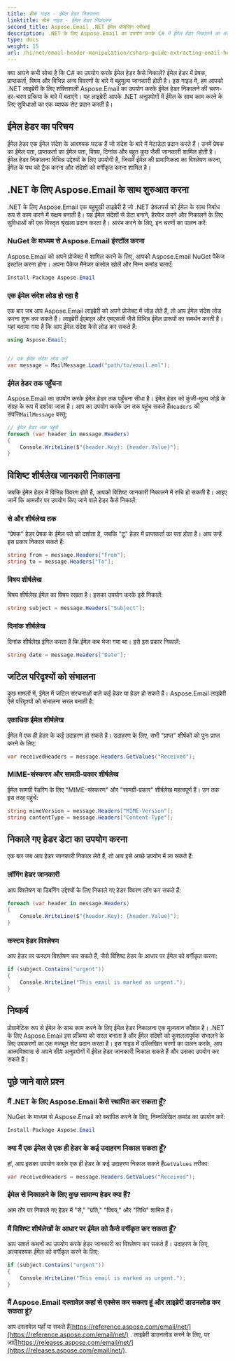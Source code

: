 ```yaml
---
title: सी# गाइड - ईमेल हेडर निकालना
linktitle: सी# गाइड - ईमेल हेडर निकालना
second_title: Aspose.Email .NET ईमेल प्रोसेसिंग एपीआई
description: .NET के लिए Aspose.Email का उपयोग करके C# में ईमेल हेडर निकालने का तरीका जानें। कुशल ईमेल विश्लेषण के लिए स्रोत कोड के साथ चरण-दर-चरण मार्गदर्शिका।
type: docs
weight: 15
url: /hi/net/email-header-manipulation/csharp-guide-extracting-email-headers/
---
```


क्या आपने कभी सोचा है कि C# का उपयोग करके ईमेल हेडर कैसे निकालें? ईमेल हेडर में प्रेषक, प्राप्तकर्ता, विषय और विभिन्न अन्य विवरणों के बारे में बहुमूल्य जानकारी होती है। इस गाइड में, हम आपको .NET लाइब्रेरी के लिए शक्तिशाली Aspose.Email का उपयोग करके ईमेल हेडर निकालने की चरण-दर-चरण प्रक्रिया के बारे में बताएंगे। यह लाइब्रेरी आपके .NET अनुप्रयोगों में ईमेल के साथ काम करने के लिए सुविधाओं का एक व्यापक सेट प्रदान करती है।

## ईमेल हेडर का परिचय

ईमेल हेडर एक ईमेल संदेश के आवश्यक घटक हैं जो संदेश के बारे में मेटाडेटा प्रदान करते हैं। उनमें प्रेषक का ईमेल पता, प्राप्तकर्ता का ईमेल पता, विषय, दिनांक और बहुत कुछ जैसी जानकारी शामिल होती है। ईमेल हेडर निकालना विभिन्न उद्देश्यों के लिए उपयोगी है, जिसमें ईमेल की प्रामाणिकता का विश्लेषण करना, ईमेल के पथ को ट्रैक करना और संदेशों को वर्गीकृत करना शामिल है।

## .NET के लिए Aspose.Email के साथ शुरुआत करना

.NET के लिए Aspose.Email एक बहुमुखी लाइब्रेरी है जो .NET डेवलपर्स को ईमेल के साथ निर्बाध रूप से काम करने में सक्षम बनाती है। यह ईमेल संदेशों से डेटा बनाने, हेरफेर करने और निकालने के लिए सुविधाओं की एक विस्तृत श्रृंखला प्रदान करता है। आरंभ करने के लिए, इन चरणों का पालन करें:

### NuGet के माध्यम से Aspose.Email इंस्टॉल करना

Aspose.Email को अपने प्रोजेक्ट में शामिल करने के लिए, आपको Aspose.Email NuGet पैकेज इंस्टॉल करना होगा। अपना पैकेज मैनेजर कंसोल खोलें और निम्न कमांड चलाएँ:

```csharp
Install-Package Aspose.Email
```

### एक ईमेल संदेश लोड हो रहा है

एक बार जब आप Aspose.Email लाइब्रेरी को अपने प्रोजेक्ट में जोड़ लेते हैं, तो आप ईमेल संदेश लोड करना शुरू कर सकते हैं। लाइब्रेरी ईएमएल और एमएसजी जैसे विभिन्न ईमेल प्रारूपों का समर्थन करती है। यहां बताया गया है कि आप ईमेल संदेश कैसे लोड कर सकते हैं:

```csharp
using Aspose.Email;


// एक ईमेल संदेश लोड करें
var message = MailMessage.Load("path/to/email.eml");
```

### ईमेल हेडर तक पहुँचना

 Aspose.Email का उपयोग करके ईमेल हेडर तक पहुँचना सीधा है। ईमेल हेडर को कुंजी-मूल्य जोड़े के संग्रह के रूप में दर्शाया जाता है। आप का उपयोग करके उन तक पहुंच सकते हैं`Headers` की संपत्ति`MailMessage` वस्तु:

```csharp
// ईमेल हेडर तक पहुंचें
foreach (var header in message.Headers)
{
    Console.WriteLine($"{header.Key}: {header.Value}");
}
```

## विशिष्ट शीर्षलेख जानकारी निकालना

जबकि ईमेल हेडर में विभिन्न विवरण होते हैं, आपको विशिष्ट जानकारी निकालने में रुचि हो सकती है। आइए जानें कि आमतौर पर उपयोग किए जाने वाले हेडर कैसे निकालें:

### से और शीर्षलेख तक

"प्रेषक" हेडर प्रेषक के ईमेल पते को दर्शाता है, जबकि "टू" हेडर में प्राप्तकर्ता का पता होता है। आप उन्हें इस प्रकार निकाल सकते हैं:

```csharp
string from = message.Headers["From"];
string to = message.Headers["To"];
```

### विषय शीर्षलेख

विषय शीर्षलेख ईमेल का विषय रखता है। इसका उपयोग करके इसे निकालें:

```csharp
string subject = message.Headers["Subject"];
```

### दिनांक शीर्षलेख

दिनांक शीर्षलेख इंगित करता है कि ईमेल कब भेजा गया था। इसे इस प्रकार निकालें:

```csharp
string date = message.Headers["Date"];
```

## जटिल परिदृश्यों को संभालना

कुछ मामलों में, ईमेल में जटिल संरचनाओं वाले कई हेडर या हेडर हो सकते हैं। Aspose.Email लाइब्रेरी ऐसे परिदृश्यों को संभालना सरल बनाती है:

### एकाधिक ईमेल शीर्षलेख

ईमेल में एक ही हेडर के कई उदाहरण हो सकते हैं। उदाहरण के लिए, सभी "प्राप्त" शीर्षकों को पुनः प्राप्त करने के लिए:

```csharp
var receivedHeaders = message.Headers.GetValues("Received");
```

### MIME-संस्करण और सामग्री-प्रकार शीर्षलेख

ईमेल सामग्री रेंडरिंग के लिए "MIME-संस्करण" और "सामग्री-प्रकार" शीर्षलेख महत्वपूर्ण हैं। उन तक इस तरह पहुंचें:

```csharp
string mimeVersion = message.Headers["MIME-Version"];
string contentType = message.Headers["Content-Type"];
```

## निकाले गए हेडर डेटा का उपयोग करना

एक बार जब आप हेडर जानकारी निकाल लेते हैं, तो आप इसे अच्छे उपयोग में ला सकते हैं:

### लॉगिंग हेडर जानकारी

आप विश्लेषण या डिबगिंग उद्देश्यों के लिए निकाले गए हेडर विवरण लॉग कर सकते हैं:

```csharp
foreach (var header in message.Headers)
{
    Console.WriteLine($"{header.Key}: {header.Value}");
}
```

### कस्टम हेडर विश्लेषण

आप हेडर पर कस्टम विश्लेषण कर सकते हैं, जैसे विशिष्ट हेडर के आधार पर ईमेल को वर्गीकृत करना:

```csharp
if (subject.Contains("urgent"))
{
    Console.WriteLine("This email is marked as urgent.");
}
```

## निष्कर्ष

प्रोग्रामेटिक रूप से ईमेल के साथ काम करने के लिए ईमेल हेडर निकालना एक मूल्यवान कौशल है। .NET के लिए Aspose.Email इस प्रक्रिया को सरल बनाता है और ईमेल संदेशों को कुशलतापूर्वक संभालने के लिए उपकरणों का एक मजबूत सेट प्रदान करता है। इस गाइड में उल्लिखित चरणों का पालन करके, आप आत्मविश्वास से अपने सी# अनुप्रयोगों में ईमेल हेडर जानकारी निकाल सकते हैं और उसका उपयोग कर सकते हैं।

## पूछे जाने वाले प्रश्न

### मैं .NET के लिए Aspose.Email कैसे स्थापित कर सकता हूँ?

NuGet के माध्यम से Aspose.Email को स्थापित करने के लिए, निम्नलिखित कमांड का उपयोग करें:
```csharp
Install-Package Aspose.Email
```

### क्या मैं एक ईमेल से एक ही हेडर के कई उदाहरण निकाल सकता हूँ?

हां, आप इसका उपयोग करके एक ही हेडर के कई उदाहरण निकाल सकते हैं`GetValues` तरीका:
```csharp
var receivedHeaders = message.Headers.GetValues("Received");
```

### ईमेल से निकालने के लिए कुछ सामान्य हेडर क्या हैं?

आम तौर पर निकाले गए हेडर में "से," "प्रति," "विषय," और "तिथि" शामिल हैं।

### मैं विशिष्ट शीर्षलेखों के आधार पर ईमेल को कैसे वर्गीकृत कर सकता हूँ?

आप सशर्त कथनों का उपयोग करके हेडर जानकारी का विश्लेषण कर सकते हैं। उदाहरण के लिए, अत्यावश्यक ईमेल को वर्गीकृत करने के लिए:
```csharp
if (subject.Contains("urgent"))
{
    Console.WriteLine("This email is marked as urgent.");
}
```

### मैं Aspose.Email दस्तावेज़ कहां से एक्सेस कर सकता हूं और लाइब्रेरी डाउनलोड कर सकता हूं?

 आप दस्तावेज़ यहाँ पा सकते हैं[https://reference.aspose.com/email/net/](https://reference.aspose.com/email/net/) . लाइब्रेरी डाउनलोड करने के लिए, पर जाएँ[https://releases.aspose.com/email/net/](https://releases.aspose.com/email/net/).
